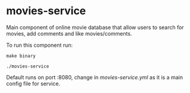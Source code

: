# movies-service
Main component of online movie database that allow users to search for movies, add comments and like movies/comments.

To run this component run:

`make binary`

`./movies-service`

Default runs on port :8080, change in _movies-service.yml_ as it is a main config file for service.